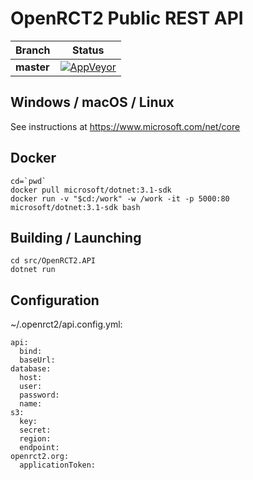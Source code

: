 # OpenRCT2 Public REST API

| Branch      | Status  |
|-------------|---------|
| **master**  | [![AppVeyor](https://ci.appveyor.com/api/projects/status/60n0fpq53ddr0gjh/branch/master?svg=true)](https://ci.appveyor.com/project/OpenRCT2/openrct2-api) |

## Windows / macOS / Linux
See instructions at https://www.microsoft.com/net/core

## Docker
```
cd=`pwd`
docker pull microsoft/dotnet:3.1-sdk
docker run -v "$cd:/work" -w /work -it -p 5000:80 microsoft/dotnet:3.1-sdk bash
```

## Building / Launching
```
cd src/OpenRCT2.API
dotnet run
```

## Configuration
~/.openrct2/api.config.yml:
```
api:
  bind:
  baseUrl:
database:
  host:
  user:
  password:
  name:
s3:
  key:
  secret:
  region:
  endpoint:
openrct2.org:
  applicationToken:
```
